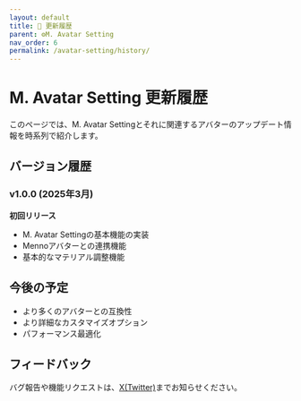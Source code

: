 ```yaml
---
layout: default
title: 📅 更新履歴
parent: ⚙️M. Avatar Setting
nav_order: 6
permalink: /avatar-setting/history/
---
```


# M. Avatar Setting 更新履歴

このページでは、M. Avatar Settingとそれに関連するアバターのアップデート情報を時系列で紹介します。

## バージョン履歴

### v1.0.0 (2025年3月)

**初回リリース**
- M. Avatar Settingの基本機能の実装
- Mennoアバターとの連携機能
- 基本的なマテリアル調整機能

## 今後の予定

- より多くのアバターとの互換性
- より詳細なカスタマイズオプション
- パフォーマンス最適化

## フィードバック

バグ報告や機能リクエストは、[X(Twitter)](https://x.com/_emudotto)までお知らせください。 